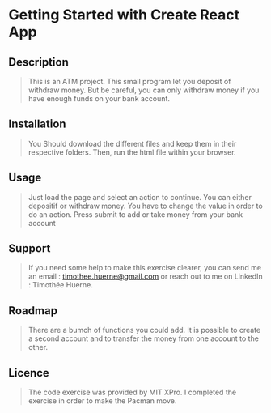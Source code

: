# Getting Started with Create React App

## Description
> This is an ATM project. This small program let you deposit of withdraw money. But be careful, you can only withdraw money if you have enough funds on your bank account.

## Installation
> You Should download the different files and keep them in their respective folders. Then, run the html file within your browser.

## Usage
> Just load the page and select an action to continue. You can either depositif or withdraw money. You have to change the value in order to do an action. Press submit to add or take money from your bank account 

## Support
> If you need some help to make this exercise clearer, you can send me an email : timothee.huerne@gmail.com or reach out to me on LinkedIn : Timothée Huerne.

## Roadmap
> There are a bumch of functions you could add. It is possible to create a second account and to transfer the money from one account to the other.
 
## Licence
> The code exercise was provided by MIT XPro. I completed the exercise in order to make the Pacman move.

